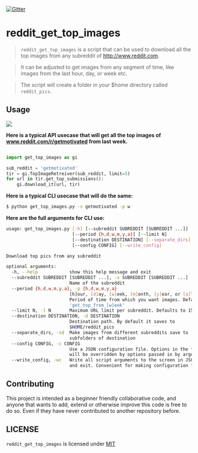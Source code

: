 [![Gitter](https://badges.gitter.im/nagracks/reddit_get_top_images.svg)](https://gitter.im/nagracks/reddit_get_top_images?utm_source=badge&utm_medium=badge&utm_campaign=pr-badge)

# reddit_get_top_images

> `reddit_get_top_images` is a script that can be used to download all
> the top images from any subreddit of http://www.reddit.com.

> It can be adjusted to get images from any segment of time, like images
> from the last hour, day, or week etc.

> The script will create a folder in your $home directory called
> `reddit_pics`.

Usage
-----

![](https://zippy.gfycat.com/CelebratedLimpingFallowdeer.gif)

**Here is a typical API usecase that will get all the top images of
www.reddit.com/r/getmotivated from last week.**

```py

import get_top_images as gi

sub_reddit = 'getmotivated'
tir = gi.TopImageRetreiver(sub_reddit, limit=5)
for url in tir.get_top_submissions():
    gi.download_it(url, tir)
```

**Here is a typical CLI usecase that will do the same:**


```bash
$ python get_top_images.py -s getmotivated -p w
```

**Here are the full arguments for CLI use:**

```bash
usage: get_top_images.py [-h] [--subreddit SUBREDDIT [SUBREDDIT ...]]
                         [--period {h,d,w,m,y,a}] [--limit N]
                         [--destination DESTINATION] [--separate_dirs]
                         [--config CONFIG] [--write_config]

Download top pics from any subreddit

optional arguments:
  -h, --help            show this help message and exit
  --subreddit SUBREDDIT [SUBREDDIT ...], -s SUBREDDIT [SUBREDDIT ...]
                        Name of the subreddit
  --period {h,d,w,m,y,a}, -p {h,d,w,m,y,a}
                        [h]our, [d]ay, [w]eek, [m]onth, [y]ear, or [a]ll.
                        Period of time from which you want images. Default to
                        'get_top_from_[w]eek'
  --limit N, -l N       Maximum URL limit per subreddit. Defaults to 15
  --destination DESTINATION, -d DESTINATION
                        Destination path. By default it saves to
                        $HOME/reddit_pics
  --separate_dirs, -sd  Make images from different subreddits save to
                        subfolders of destination
  --config CONFIG, -c CONFIG
                        Use a JSON configuration file. Options in the file
                        will be overridden by options passed in by argument
  --write_config, -wc   Write all script arguments to the screen in JSON form
                        and exit. Convenient for making configuration files
```

Contributing
------------

This project is intended as a beginner friendly collaborative code, and
anyone that wants to add, extend or otherwise improve this code is free
to do so. Even if they have never contributed to another repository
before.

LICENSE
------

`reddit_get_top_images` is licensed under
[MIT](LICENSE)
